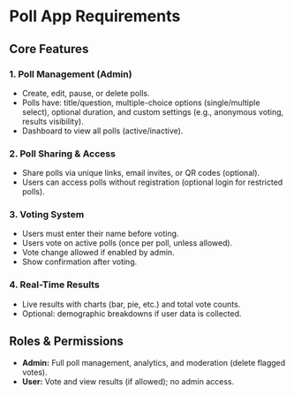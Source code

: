# Poll App Requirements

## Core Features

### 1. Poll Management (Admin)
- Create, edit, pause, or delete polls.
- Polls have: title/question, multiple-choice options (single/multiple select), optional duration, and custom settings (e.g., anonymous voting, results visibility).
- Dashboard to view all polls (active/inactive).

### 2. Poll Sharing & Access
- Share polls via unique links, email invites, or QR codes (optional).
- Users can access polls without registration (optional login for restricted polls).

### 3. Voting System
- Users must enter their name before voting.
- Users vote on active polls (once per poll, unless allowed).
- Vote change allowed if enabled by admin.
- Show confirmation after voting.

### 4. Real-Time Results
- Live results with charts (bar, pie, etc.) and total vote counts.
- Optional: demographic breakdowns if user data is collected.

## Roles & Permissions
- **Admin:** Full poll management, analytics, and moderation (delete flagged votes).
- **User:** Vote and view results (if allowed); no admin access.

